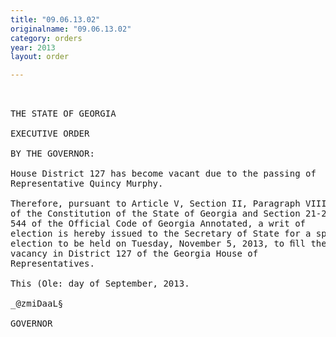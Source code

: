 ```yaml
---
title: "09.06.13.02"
originalname: "09.06.13.02"
category: orders
year: 2013
layout: order

---
```

<pre>
 

THE STATE OF GEORGIA

EXECUTIVE ORDER

BY THE GOVERNOR:

House District 127 has become vacant due to the passing of
Representative Quincy Murphy.

Therefore, pursuant to Article V, Section II, Paragraph VIII
of the Constitution of the State of Georgia and Section 21-2-
544 of the Official Code of Georgia Annotated, a writ of
election is hereby issued to the Secretary of State for a special
election to be held on Tuesday, November 5, 2013, to ﬁll the
vacancy in District 127 of the Georgia House of
Representatives.

This (Ole: day of September, 2013.

_@zmiDaaL§

GOVERNOR

</pre>
